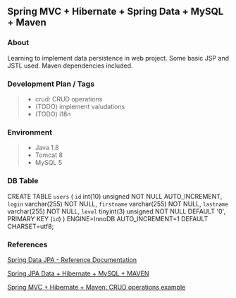 Spring MVC + Hibernate + Spring Data + MySQL + Maven
-------------
### About

Learning to implement data persistence in web project. Some basic JSP and JSTL used. Maven dependencies included.

### Development Plan / Tags

> - crud: CRUD operations
> - (TODO) implement valudations
> - (TODO) i18n

### Environment

> - Java 1.8
> - Tomcat 8
> - MySQL 5

### DB Table

> 
CREATE TABLE `users` (
  `id` int(10) unsigned NOT NULL AUTO_INCREMENT,
  `login` varchar(255) NOT NULL,
  `firstname` varchar(255) NOT NULL,
  `lastname` varchar(255) NOT NULL,
  `level` tinyint(3) unsigned NOT NULL DEFAULT '0',
  PRIMARY KEY (`id`)
) ENGINE=InnoDB AUTO_INCREMENT=1 DEFAULT CHARSET=utf8;

### References

[Spring Data JPA - Reference Documentation](http://docs.spring.io/spring-data/data-jpa/docs/1.4.x/reference/htmlsingle/#repositories.custom-implementations)

[Spring JPA Data + Hibernate + MySQL + MAVEN](http://fruzenshtein.com/spring-jpa-data-hibernate-mysql)

[Spring MVC + Hibernate + Maven: CRUD operations example](http://fruzenshtein.com/spring-mvc-hibernate-maven-crud/)